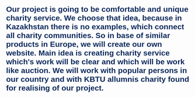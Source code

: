<h2 style="font-family: Verdana, Arial, Helvetica, sans-serif; color: #0b295b;">Our project is going to be comfortable and unique charity service. We choose that idea, because in Kazakhstan there is no examples, which connect all charity communities. So in base of similar products in Europe, we will create our own website. Main idea is creating charity service which's work will be clear and which will be work like auction. We will work with popular persons in our country and with KBTU allumnis charity found for realising of our project.</h2>
